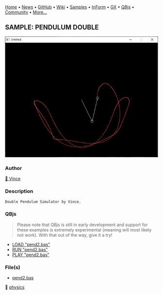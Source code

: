 [Home](https://qb64.com) • [News](../../news.md) • [GitHub](https://github.com/QB64Official/qb64) • [Wiki](https://github.com/QB64Official/qb64/wiki) • [Samples](../../samples.md) • [InForm](../../inform.md) • [GX](../../gx.md) • [QBjs](../../qbjs.md) • [Community](../../community.md) • [More...](../../more.md)

## SAMPLE: PENDULUM DOUBLE

![screenshot.png](img/screenshot.png)

### Author

[🐝 Vince](../vince.md) 

### Description

```text
Double Pendulum Simulator by Vince.
```

### QBjs

> Please note that QBjs is still in early development and support for these examples is extremely experimental (meaning will most likely not work). With that out of the way, give it a try!

* [LOAD "pend2.bas"](https://qbjs.org/index.html?src=https://qb64.com/samples/pendulum-double/src/pend2.bas)
* [RUN "pend2.bas"](https://qbjs.org/index.html?mode=auto&src=https://qb64.com/samples/pendulum-double/src/pend2.bas)
* [PLAY "pend2.bas"](https://qbjs.org/index.html?mode=play&src=https://qb64.com/samples/pendulum-double/src/pend2.bas)

### File(s)

* [pend2.bas](src/pend2.bas)

🔗 [physics](../physics.md)
